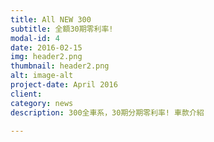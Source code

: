 ```yaml
---
title: All NEW 300
subtitle: 全額30期零利率!
modal-id: 4
date: 2016-02-15
img: header2.png
thumbnail: header2.png
alt: image-alt
project-date: April 2016
client: 
category: news
description: 300全車系，30期分期零利率! 車款介紹

---
```

